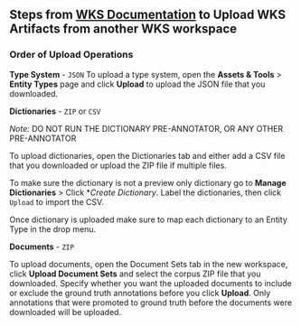 ## Steps from [WKS Documentation](https://console.bluemix.net/docs/services/watson-knowledge-studio/index.html#wks_overview_full) to Upload WKS Artifacts from another WKS workspace

### Order of Upload Operations
**Type System** - `JSON`
To upload a type system, open the **Assets & Tools** > **Entity Types** page and click **Upload** to upload the JSON file that you downloaded.

**Dictionaries** - `ZIP` or `CSV`

*Note:* DO NOT RUN THE DICTIONARY PRE-ANNOTATOR, OR ANY OTHER PRE-ANNOTATOR

To upload dictionaries, open the Dictionaries tab and either add a CSV file that you downloaded or upload the ZIP file if multiple files.

To make sure the dictionary is not a preview only dictionary go to **Manage Dictionaries** > Click **Create Dictionary*. Label the dictionaries, then click `Upload` to import the CSV.

Once dictionary is uploaded make sure to map each dictionary to an Entity Type in the drop menu.

**Documents** - `ZIP`

To upload documents, open the Document Sets tab in the new workspace, click **Upload Document Sets** and select the corpus ZIP file that you downloaded. Specify whether you want the uploaded documents to include or exclude the ground truth annotations before you click **Upload**. Only annotations that were promoted to ground truth before the documents were downloaded will be uploaded.
